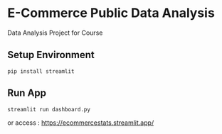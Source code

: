 # E-Commerce Public Data Analysis
Data Analysis Project for Course

## Setup Environment
``` pip install streamlit ```
## Run App
``` streamlit run dashboard.py ```

or access : https://ecommercestats.streamlit.app/
